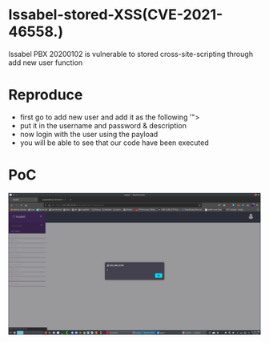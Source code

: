 # Issabel-stored-XSS(CVE-2021-46558.)
Issabel PBX 20200102 is vulnerable to stored cross-site-scripting through add new user function

# Reproduce
- first go to add new user and add it as the following '"><script>alert(1)</script>
- put it in the username and password & description
- now login with the user using the payload
- you will be able to see that our code have been executed

# PoC
<img src="issabel_poc.png">
